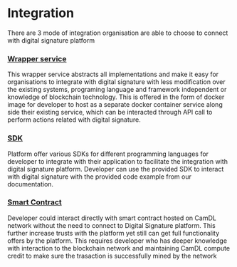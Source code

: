 # Integration

There are 3 mode of integration organisation are able to choose to connect with digital signature platform

### [Wrapper service](../svc.md)

This wrapper service abstracts all implementations and make it easy for organisations to integrate with digital signature with less modification over the existing systems, programing language and framework independent or knowledge of blockchain technology. This is offered in the form of docker image for developer to host as a separate docker container service along side their existing service, which can be interacted through API call to perform actions related with digital signature.

### [SDK](../sdk/index.md)

Platform offer various SDKs for different programming languages for developer to integrate with their application to facilitate the integration with digital signature platform. Developer can use the provided SDK to interact with digital signature with the provided code example from our documentation.

### [Smart Contract](../contract-integrate.md)

Developer could interact directly with smart contract hosted on CamDL network without the need to connect to Digital Signature platform. This further increase trusts with the platform yet still can get full functionality offers by the platform. This requires developer who has deeper knowledge with interaction to the blockchain network and maintaining CamDL compute credit to make sure the trasaction is successfully mined by the network


<!-- ## API

### Setup
### Sign
### Verify

## SDK

### Java
### Node -->